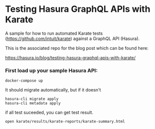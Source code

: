 # Testing Hasura GraphQL APIs with Karate

A sample for how to run automated Karate tests (https://github.com/intuit/karate) against a GraphQL API (Hasura).

This is the associated repo for the blog post which can be found here:

https://hasura.io/blog/testing-hasura-graphql-apis-with-karate/

### First load up your sample Hasura API:

```
docker-compose up
```


It should migrate automatically, but if it doesn't
```
hasura-cli migrate apply
hasura-cli metadata apply
```


if all test suceeded, you can get test result. 
```
open karate/results/karate-reports/karate-summary.html
```
